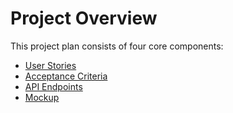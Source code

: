 # Project Overview

This project plan consists of four core components:

- [User Stories](./user_stories.md)
- [Acceptance Criteria](./acceptance_criteria.md)
- [API Endpoints](./api_endpoints.md)
- [Mockup](./mockup-v01.svg)